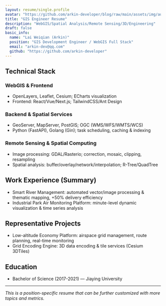 ```yaml
---
layout: resume/single.profile
avatar: "https://github.com/arkin-developer/blog/raw/main/assets/img/author-offical.jpg"
title: "GIS Engineer Resume"
description: "WebGIS/Spatial Analysis/Remote Sensing/3D/Engineering"
draft: false
basic_info:
  name: "Lai Weiqian (Arkin)"
  position: "GIS Development Engineer / WebGIS Full Stack"
  email: "arkin-dev@qq.com"
  github: "https://github.com/arkin-developer"
---
```


## Technical Stack
### WebGIS & Frontend
- OpenLayers, Leaflet, Cesium; ECharts visualization
- Frontend: React/Vue/Next.js; TailwindCSS/Ant Design

### Backend & Spatial Services
- GeoServer, MapServer, PostGIS; OGC (WMS/WFS/WMTS/WCS)
- Python (FastAPI), Golang (Gin); task scheduling, caching & indexing

### Remote Sensing & Spatial Computing
- Image processing: GDAL/Rasterio; correction, mosaic, clipping, resampling
- Spatial analysis: buffer/overlay/network/interpolation; R-Tree/QuadTree

## Work Experience (Summary)
- Smart River Management: automated vector/image processing & thematic mapping, +50% delivery efficiency
- Industrial Park Air Monitoring Platform: minute-level dynamic visualization & time series analysis

## Representative Projects
- Low-altitude Economy Platform: airspace grid management, route planning, real-time monitoring
- Grid Encoding Engine: 3D data encoding & tile services (Cesium 3DTiles)

## Education
- Bachelor of Science (2017-2021) — Jiaying University

---

*This is a position-specific resume that can be further customized with more topics and metrics.*
